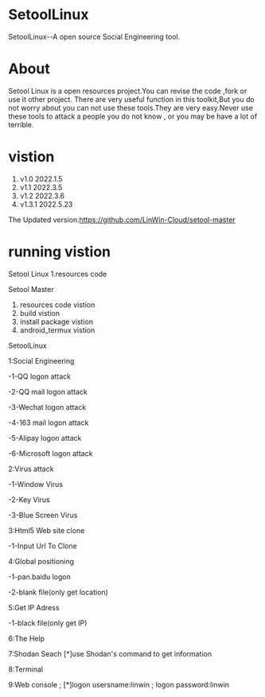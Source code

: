 # SetoolLinux
SetoolLinux--A open source Social Engineering tool.

# About
Setool Linux is a open resources project.You can revise the code ,fork or use it other project.
There are very useful function in this toolkit,But you do not worry about you can not use these
tools.They are very easy.Never use these tools to attack a people you do not know , or you may 
be have a lot of terrible.

# vistion
1. v1.0   2022.1.5
2. v1.1   2022.3.5 
3. v1.2   2022.3.6
4. v1.3.1 2022.5.23

The Updated version:https://github.com/LinWin-Cloud/setool-master

# running vistion
Setool Linux
1.resources code

Setool Master
1. resources code vistion
2. build vistion
3. install package vistion
4. android_termux vistion

SetoolLinux

1:Social Engineering 

  -1-QQ logon attack               
  
  -2-QQ mail logon attack       
  
  -3-Wechat logon attack        
  
  -4-163 mail logon attack      
  
  -5-Alipay logon attack         
  
  -6-Microsoft logon attack     
  
2:Virus attack  

  -1-Window Virus                
  
  -2-Key Virus
  
  -3-Blue Screen Virus           
  
3:Html5 Web site clone  

  -1-Input Url To Clone          
  
4:Global positioning  

  -1-pan.baidu logon             
  
  -2-blank file(only get location)     
  
5:Get IP Adress  

  -1-black file(only get IP)     
  
6:The Help 

7:Shodan Seach  [*]use Shodan's command to get information

8:Terminal  

9:Web console ; [*]logon usersname:linwin ; logon password:linwin

